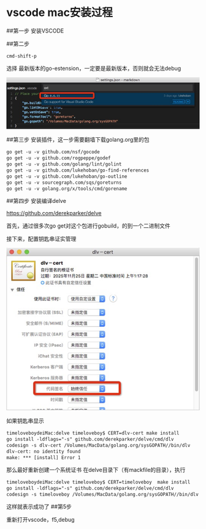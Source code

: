 # vscode mac安装过程

##第一步
安装VSCODE

##第二步
```
cmd-shift-p
```

选择 最新版本的go-estension，一定要是最新版本，否则就会无法debug

![](C76B1353-75CB-4E77-BB0D-59D034CAD333.png)

##第三步
安装插件，这一步需要翻墙下载golang.org里的包
```
go get -u -v github.com/nsf/gocode
go get -u -v github.com/rogpeppe/godef
go get -u -v github.com/golang/lint/golint
go get -u -v github.com/lukehoban/go-find-references
go get -u -v github.com/lukehoban/go-outline
go get -u -v sourcegraph.com/sqs/goreturns
go get -u -v golang.org/x/tools/cmd/gorename
```

##第四步
安装编译delve

https://github.com/derekparker/delve

首先，通过很多次go get对这个包进行gobuild，的到一个二进制文件


接下来，配置钥匙串证实管理

![](925658DA-D6D0-41CC-9111-B921BAB3C151.png)

如果钥匙串显示
```
timeloveboydeiMac:delve timeloveboy$ CERT=dlv-cert make install
go install -ldflags="-s" github.com/derekparker/delve/cmd/dlv
codesign -s dlv-cert /Volumes/MacData/golang.org/sysGOPATH//bin/dlv
dlv-cert: no identity found
make: *** [install] Error 1
```
那么最好重新创建一个系统证书
在delve目录下（有mackfile的目录），执行

```
timeloveboydeiMac:delve timeloveboy$ CERT=timeloveboy  make install
go install -ldflags="-s" github.com/derekparker/delve/cmd/dlv
codesign -s timeloveboy /Volumes/MacData/golang.org/sysGOPATH//bin/dlv
```

这样就表示成功了
##第5步

重新打开vscode，f5,debug


